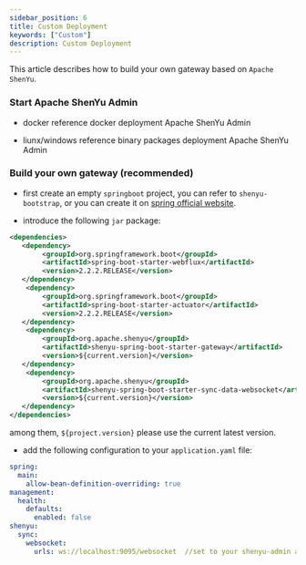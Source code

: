 ```yaml
---
sidebar_position: 6
title: Custom Deployment
keywords: ["Custom"]
description: Custom Deployment
---
```


This article describes how to build your own gateway based on `Apache ShenYu`.


### Start Apache ShenYu Admin

* docker reference docker deployment Apache ShenYu Admin

* liunx/windows reference binary packages deployment Apache ShenYu Admin

### Build your own gateway (recommended)

* first create an empty `springboot` project, you can refer to `shenyu-bootstrap`, or you can create it on [spring official website](https://spring.io/quickstart).

* introduce the following `jar` package:

```xml
<dependencies>
   <dependency>
        <groupId>org.springframework.boot</groupId>
        <artifactId>spring-boot-starter-webflux</artifactId>
        <version>2.2.2.RELEASE</version>
   </dependency>
    <dependency>
        <groupId>org.springframework.boot</groupId>
        <artifactId>spring-boot-starter-actuator</artifactId>
        <version>2.2.2.RELEASE</version>
   </dependency>
    <dependency>
        <groupId>org.apache.shenyu</groupId>
        <artifactId>shenyu-spring-boot-starter-gateway</artifactId>
        <version>${current.version}</version>
   </dependency>
    <dependency>
        <groupId>org.apache.shenyu</groupId>
        <artifactId>shenyu-spring-boot-starter-sync-data-websocket</artifactId>
        <version>${current.version}</version>
   </dependency>
</dependencies>
```

among them, `${project.version}` please use the current latest version.

* add the following configuration to your `application.yaml` file:

```yaml
spring:
  main:
    allow-bean-definition-overriding: true
management:
  health:
    defaults:
      enabled: false
shenyu:
  sync:
    websocket:
      urls: ws://localhost:9095/websocket  //set to your shenyu-admin address
```
